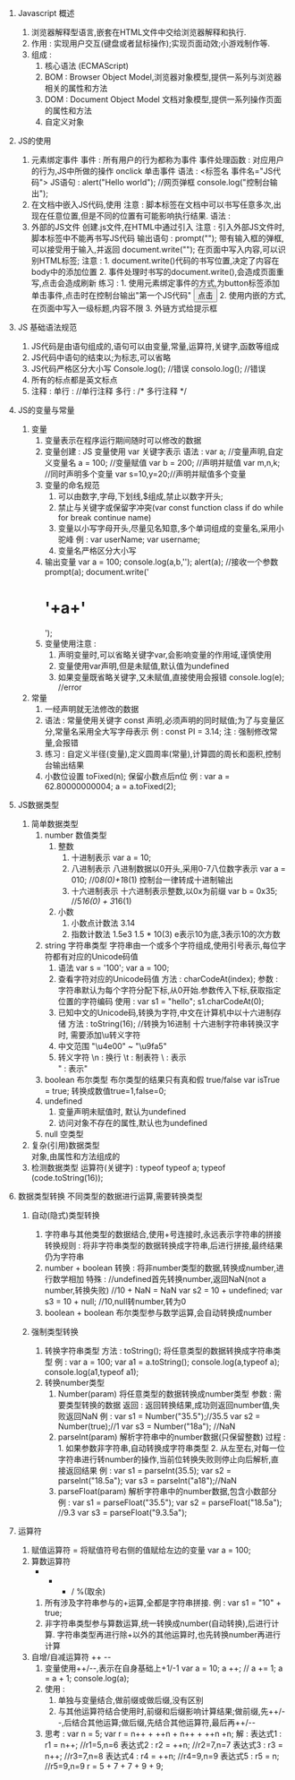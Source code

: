﻿1. Javascript 概述
	1. 浏览器解释型语言,嵌套在HTML文件中交给浏览器解释和执行.
	2. 作用 : 实现用户交互(键盘或者鼠标操作);实现页面动效;小游戏制作等.
	3. 组成 :
		1. 核心语法 (ECMAScript)
		2. BOM : Browser Object Model,浏览器对象模型,提供一系列与浏览器相关的属性和方法
		3. DOM : Document Object Model 文档对象模型,提供一系列操作页面的属性和方法
		4. 自定义对象
2. JS的使用
	1. 元素绑定事件
		事件 : 所有用户的行为都称为事件
		事件处理函数 :
			对应用户的行为,JS中所做的操作
			onclick 单击事件
		语法 :
			<标签名 事件名="JS代码">
		JS语句 :
			alert("Hello world"); //网页弹框
			console.log("控制台输出");
	2. 在文档中嵌入JS代码,使用<script></script>
	   注意 :
	   	脚本标签在文档中可以书写任意多次,出现在任意位置,但是不同的位置有可能影响执行结果.
	   语法 :
	   		<script>
	   			JS 语句
	   		</script>
	3. 外部的JS文件
		创建.js文件,在HTML中通过<script src=""></script>引入
		注意 : 引入外部JS文件时,脚本标签中不能再书写JS代码
		输出语句 :
			prompt(""); 带有输入框的弹框,可以接受用于输入,并返回
			document.write(""); 在页面中写入内容,可以识别HTML标签;
			注意 :
				1. document.write()代码的书写位置,决定了内容在body中的添加位置
				2. 事件处理时书写的document.write(),会造成页面重写,点击会造成刷新
		练习 :
			1. 使用元素绑定事件的方式,为button标签添加单击事件,点击时在控制台输出"第一个JS代码"
				<button onclick="console.log('');">点击</button>
			2. 使用内嵌的方式,在页面中写入一级标题,内容不限
				<script>
					document.write("<h1></h1>");
				</script>
			3. 外链方式给提示框
				<script src=""></script>
3. JS 基础语法规范
	1. JS代码是由语句组成的,语句可以由变量,常量,运算符,关键字,函数等组成
	2. JS代码中语句的结束以;为标志,可以省略
	3. JS代码严格区分大小写
		Console.log(); //错误
		consolo.log(); //错误
	4. 所有的标点都是英文标点
	5. 注释 :
		单行 : //单行注释
		多行 : /* 多行注释 */

4. JS的变量与常量
	1. 变量
		1. 变量表示在程序运行期间随时可以修改的数据
		2. 变量创建 :
			JS 变量使用 var 关键字表示
			语法 :
				var a; //变量声明,自定义变量名
				a = 100; //变量赋值
				var b = 200; //声明并赋值
				var m,n,k; //同时声明多个变量
				var s=10,y=20;//声明并赋值多个变量
		3. 变量的命名规范
			1. 可以由数字,字母,下划线,$组成,禁止以数字开头;
			2. 禁止与关键字或保留字冲突(var const function class if do while for break continue name)
			3. 变量以小写字母开头,尽量见名知意,多个单词组成的变量名,采用小驼峰
				例 : 
					var userName;
					var username;
			4. 变量名严格区分大小写
		4. 输出变量
			var a = 100;
			console.log(a,b,'');
			alert(a); //接收一个参数
			prompt(a);
			document.write('<h1>'+a+'</h1>');
		5. 变量使用注意 :
			1. 声明变量时,可以省略关键字var,会影响变量的作用域,谨慎使用
			2. 变量使用var声明,但是未赋值,默认值为undefined
			3. 如果变量既省略关键字,又未赋值,直接使用会报错
				console.log(e); //error
	2. 常量
		1. 一经声明就无法修改的数据
		2. 语法 :
			常量使用关键字 const 声明,必须声明的同时赋值;为了与变量区分,常量名采用全大写字母表示
			例 :
				const PI = 3.14;
			注 : 强制修改常量,会报错	
		3. 练习 :
			自定义半径(变量),定义圆周率(常量),计算圆的周长和面积,控制台输出结果
		4. 小数位设置
			toFixed(n);
			保留小数点后n位
			例 :
				var a = 62.80000000004;
				a = a.toFixed(2);
5. JS数据类型
	1. 简单数据类型
		1. number 数值类型
			1. 整数
				1. 十进制表示
					var a = 10;
				2. 八进制表示
					八进制数据以0开头,采用0-7八位数字表示
					var a = 010; //0*8(0)+1*8(1)
					控制台一律转成十进制输出
				3. 十六进制表示
					十六进制表示整数,以0x为前缀
					var b = 0x35; //5*16(0) + 3*16(1)
			2. 小数
				1. 小数点计数法 3.14
				2. 指数计数法 1.5e3
					1.5 * 10(3)
					e表示10为底,3表示10的次方数
		2. string 字符串类型
			字符串由一个或多个字符组成,使用引号表示,每位字符都有对应的Unicode码值
			1. 语法
				var s = '100';
				var a = 100;
			2. 查看字符对应的Unicode码值
				方法 : charCodeAt(index);
				参数 : 字符串默认为每个字符分配下标,从0开始.参数传入下标,获取指定位置的字符编码
				使用 :
					var s1 = "hello";
					s1.charCodeAt(0);
			3. 已知中文的Unicode码,转换为字符,中文在计算机中以十六进制存储
				方法 : toString(16); //转换为16进制
				十六进制字符串转换汉字时, 需要添加\u转义字符
			4. 中文范围
				"\u4e00" ~ "\u9fa5"
			5. 转义字符
				\n  : 换行
				\t  : 制表符
				\\  : 表示\
				\"  : 表示"
		3. boolean 布尔类型
			布尔类型的结果只有真和假 true/false
			var isTrue = true;
			转换成数值true=1,false=0;
		4. undefined
			1. 变量声明未赋值时, 默认为undefined
			2. 访问对象不存在的属性,默认也为undefined
		5. null 空类型
	2. 复杂(引用)数据类型				
		对象,由属性和方法组成的
	3. 检测数据类型
		运算符(关键字) : typeof 
		typeof a;
		typeof (code.toString(16));
6. 数据类型转换
	不同类型的数据进行运算,需要转换类型
	1. 自动(隐式)类型转换
		1. 字符串与其他类型的数据结合,使用+号连接时,永远表示字符串的拼接
			转换规则 : 将非字符串类型的数据转换成字符串,后进行拼接,最终结果仍为字符串
		2. number + boolean
			转换 : 将非number类型的数据,转换成number,进行数学相加
			特殊 :
			//undefined首先转换number,返回NaN(not a number,转换失败)
			//10 + NaN = NaN
			var s2 = 10 + undefined;
			var s3 = 10 + null; //10,null转number,转为0
		3. boolean + boolean
			布尔类型参与数学运算,会自动转换成number

	2. 强制类型转换
		1. 转换字符串类型
			方法 : toString();
			将任意类型的数据转换成字符串类型
			例 :
				var a = 100;
				var a1 = a.toString();
				console.log(a,typeof a);
				console.log(a1,typeof a1);
		2. 转换number类型
			1. Number(param)
				将任意类型的数据转换成number类型
				参数 : 需要类型转换的数据
				返回 : 返回转换结果,成功则返回number值,失败返回NaN
				例 :
					var s1 = Number("35.5");//35.5
					var s2 = Number(true);//1
					var s3 = Number("18a"); //NaN
			2. parseInt(param)
				解析字符串中的number数据(只保留整数)
				过程 :
					1. 如果参数非字符串,自动转换成字符串类型
					2. 从左至右,对每一位字符串进行转number的操作,当前位转换失败则停止向后解析,直接返回结果
				例 :
					var s1 = parseInt(35.5);
					var s2 = parseInt("18.5a");
					var s3 = parseInt("a18");//NaN
			3. parseFloat(param)
				解析字符串中的number数据,包含小数部分
				例 :
					var s1 = parseFloat("35.5");
					var s2 = parseFloat("18.5a");
					//9.3
					var s3 = parseFloat("9.3.5a");
7. 运算符
	1. 赋值运算符 =
		将赋值符号右侧的值赋给左边的变量
		var a = 100;	
	2. 算数运算符
		+ - * / %(取余)	
		1. 所有涉及字符串参与的+运算,全都是字符串拼接.
			例 :
				var s1 = "10" + true;
		2. 非字符串类型参与算数运算,统一转换成number(自动转换),后进行计算.
		字符串类型再进行除+以外的其他运算时,也先转换number再进行计算
	3. 自增/自减运算符 ++ --
		1. 变量使用++/--,表示在自身基础上+1/-1
			var a = 10;
			a ++; // a += 1; a = a + 1;
			console.log(a);
		2. 使用 :
			1. 单独与变量结合,做前缀或做后缀,没有区别
			2. 与其他运算符结合使用时,前缀和后缀影响计算结果;做前缀,先++/--,后结合其他运算;做后缀,先结合其他运算符,最后再++/--
		3. 思考 :
			var n = 5;
			var r = n++ + ++n + n++ + ++n +n;
			解 :
				表达式1 : r1 = n++; //r1=5,n=6
				表达式2 : r2 = ++n; //r2=7,n=7
				表达式3 : r3 = n++; //r3=7,n=8
				表达式4 : r4 = ++n; //r4=9,n=9
				表达式5 : r5 = n; 	//r5=9,n=9
				r = 5 + 7 + 7 + 9 + 9;























